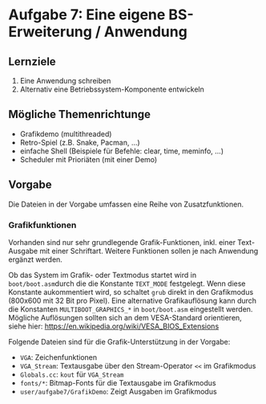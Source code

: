 # Aufgabe 7: Eine eigene BS-Erweiterung / Anwendung

## Lernziele
1. Eine Anwendung schreiben
2. Alternativ eine Betriebssystem-Komponente entwickeln

## Mögliche Themenrichtunge
- Grafikdemo (multithreaded)
- Retro-Spiel (z.B. Snake, Pacman, ...)
- einfache Shell (Beispiele für Befehle: clear, time, meminfo, ...) 
- Scheduler mit Prioriäten (mit einer Demo)


## Vorgabe
Die Dateien in der Vorgabe umfassen eine Reihe von Zusatzfunktionen.

### Grafikfunktionen 
Vorhanden sind nur sehr grundlegende Grafik-Funktionen, inkl. einer Text-Ausgabe mit einer Schriftart. Weitere Funktionen sollen je nach Anwendung ergänzt werden. 

Ob das System im Grafik- oder Textmodus startet wird in `boot/boot.asm`durch die die Konstante `TEXT_MODE` festgelegt. Wenn diese Konstante aukommentiert wird, so schaltet `grub` direkt in den Grafikmodus (800x600 mit 32 Bit pro Pixel). Eine alternative Grafikauflösung kann durch die Konstanten `MULTIBOOT_GRAPHICS_*` in  `boot/boot.asm` eingestellt werden. Mögliche Auflösungen sollten sich an dem VESA-Standard orientieren, siehe hier: https://en.wikipedia.org/wiki/VESA_BIOS_Extensions

Folgende Dateien sind für die Grafik-Unterstützung in der Vorgabe:
- `VGA`: Zeichenfunktionen
- `VGA_Stream`: Textausgabe über den Stream-Operator `<<` im Grafikmodus 
- `Globals.cc`: `kout` für  `VGA_Stream`
- `fonts/*`: Bitmap-Fonts für die Textausgabe im Grafikmodus
- `user/aufgabe7/GrafikDemo`: Zeigt Ausgaben im Grafikmodus
